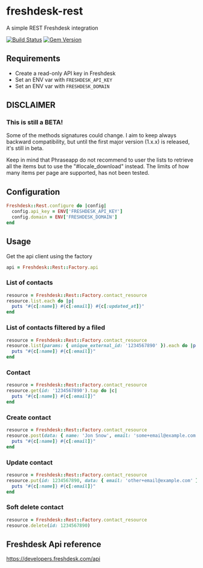 # freshdesk-rest
A simple REST Freshdesk integration

[![Build Status](https://travis-ci.org/Helpling/freshdesk-rest.svg?branch=master)](https://travis-ci.org/Helpling/freshdesk-rest)
[![Gem Version](https://badge.fury.io/rb/freshdesk-rest.svg)](https://badge.fury.io/rb/freshdesk-rest)

## Requirements
- Create a read-only API key in Freshdesk
- Set an ENV var with `FRESHDESK_API_KEY`
- Set an ENV var with `FRESHDESK_DOMAIN`

## DISCLAIMER
### This is still a BETA!
Some of the methods signatures could change. I aim to keep always backward compatibility, but until the first major version (1.x.x) is released, it's still in beta.

Keep in mind that Phraseapp do not recommend to user the lists to retrieve all the items but to use the "#locale_download" instead. The limits of how many items per page are supported, has not been tested.

## Configuration
```ruby
Freshdesk::Rest.configure do |config|
  config.api_key = ENV['FRESHDESK_API_KEY']
  config.domain = ENV['FRESHDESK_DOMAIN']
end

```

## Usage
Get the api client using the factory
```ruby
api = Freshdesk::Rest::Factory.api
```

### List of contacts
```ruby
resource = Freshdesk::Rest::Factory.contact_resource
resource.list.each do |p|
  puts "#{c[:name]} #{c[:email]} #{c[:updated_at]}"
end
```

### List of contacts filtered by a filed
```ruby
resource = Freshdesk::Rest::Factory.contact_resource
resource.list(params: { unique_external_id: '1234567890' }).each do |p|
  puts "#{c[:name]} #{c[:email]}"
end
```

### Contact
```ruby
resource = Freshdesk::Rest::Factory.contact_resource
resource.get(id: '1234567890').tap do |c|
  puts "#{c[:name]} #{c[:email]}"
end
```

### Create contact
```ruby
resource = Freshdesk::Rest::Factory.contact_resource
resource.post(data: { name: 'Jon Snow', email: 'some+email@example.com' }).tap do |c|
  puts "#{c[:name]} #{c[:email]}"
end
```

### Update contact
```ruby
resource = Freshdesk::Rest::Factory.contact_resource
resource.put(id: 1234567890, data: { email: 'other+email@example.com' }).tap do |c|
  puts "#{c[:name]} #{c[:email]}"
end
```

### Soft delete contact
```ruby
resource = Freshdesk::Rest::Factory.contact_resource
resource.delete(id: 1234567890)
```

## Freshdesk Api reference
https://developers.freshdesk.com/api
